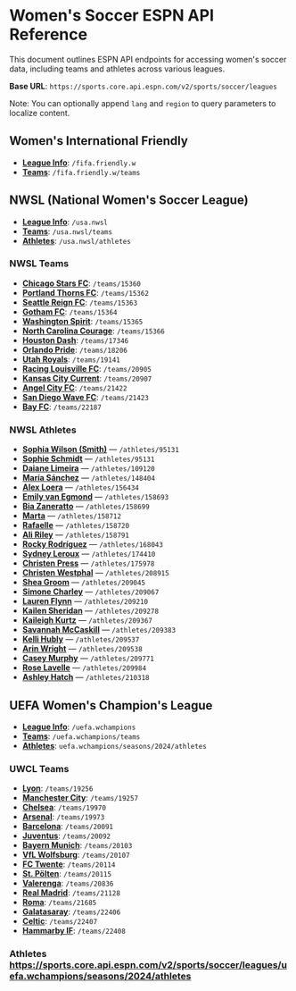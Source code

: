 

# Women's Soccer ESPN API Reference

This document outlines ESPN API endpoints for accessing women's soccer data, including teams and athletes across various leagues.

**Base URL**: `https://sports.core.api.espn.com/v2/sports/soccer/leagues`

Note: You can optionally append `lang` and `region` to query parameters to localize content.

## Women's International Friendly 

- **[League Info](https://sports.core.api.espn.com/v2/sports/soccer/leagues/fifa.friendly.w)**: `/fifa.friendly.w`
- **[Teams](https://sports.core.api.espn.com/v2/sports/soccer/leagues/fifa.friendly.w/teams)**: `/fifa.friendly.w/teams` 

## NWSL (National Women's Soccer League)

- **[League Info](https://sports.core.api.espn.com/v2/sports/soccer/leagues/usa.nwsl)**: `/usa.nwsl`  
- **[Teams](https://sports.core.api.espn.com/v2/sports/soccer/leagues/usa.nwsl/teams)**: `/usa.nwsl/teams`  
- **[Athletes](https://sports.core.api.espn.com/v2/sports/soccer/leagues/usa.nwsl/athletes)**: `/usa.nwsl/athletes` 

### NWSL Teams  
- **[Chicago Stars FC](https://sports.core.api.espn.com/v2/sports/soccer/leagues/usa.nwsl/seasons/2025/teams/15360)**: `/teams/15360`  
- **[Portland Thorns FC](https://sports.core.api.espn.com/v2/sports/soccer/leagues/usa.nwsl/seasons/2025/teams/15362)**: `/teams/15362`  
- **[Seattle Reign FC](https://sports.core.api.espn.com/v2/sports/soccer/leagues/usa.nwsl/seasons/2025/teams/15363)**: `/teams/15363`
- **[Gotham FC](https://sports.core.api.espn.com/v2/sports/soccer/leagues/usa.nwsl/seasons/2025/teams/15364)**: `/teams/15364`  
- **[Washington Spirit](https://sports.core.api.espn.com/v2/sports/soccer/leagues/usa.nwsl/seasons/2025/teams/15365)**: `/teams/15365`  
- **[North Carolina Courage](https://sports.core.api.espn.com/v2/sports/soccer/leagues/usa.nwsl/seasons/2025/teams/15366)**: `/teams/15366`  
- **[Houston Dash](https://sports.core.api.espn.com/v2/sports/soccer/leagues/usa.nwsl/seasons/2025/teams/17346)**: `/teams/17346`  
- **[Orlando Pride](https://sports.core.api.espn.com/v2/sports/soccer/leagues/usa.nwsl/seasons/2025/teams/18206)**: `/teams/18206`  
- **[Utah Royals](https://sports.core.api.espn.com/v2/sports/soccer/leagues/usa.nwsl/seasons/2025/teams/19141)**: `/teams/19141`  
- **[Racing Louisville FC](https://sports.core.api.espn.com/v2/sports/soccer/leagues/usa.nwsl/seasons/2025/teams/20905)**: `/teams/20905`  
- **[Kansas City Current](https://sports.core.api.espn.com/v2/sports/soccer/leagues/usa.nwsl/seasons/2025/teams/20907)**: `/teams/20907`  
- **[Angel City FC](https://sports.core.api.espn.com/v2/sports/soccer/leagues/usa.nwsl/seasons/2025/teams/21422)**: `/teams/21422`  
- **[San Diego Wave FC](https://sports.core.api.espn.com/v2/sports/soccer/leagues/usa.nwsl/seasons/2025/teams/21423)**: `/teams/21423`  
- **[Bay FC](https://sports.core.api.espn.com/v2/sports/soccer/leagues/usa.nwsl/seasons/2025/teams/22187)**: `/teams/22187`  

### NWSL Athletes
- **[Sophia Wilson (Smith)](https://sports.core.api.espn.com/v2/sports/soccer/leagues/usa.nwsl/athletes/95131)** — `/athletes/95131`
- **[Sophie Schmidt](https://sports.core.api.espn.com/v2/sports/soccer/leagues/usa.nwsl/athletes/95131)** — `/athletes/95131`
- **[Daiane Limeira](https://sports.core.api.espn.com/v2/sports/soccer/leagues/usa.nwsl/athletes/109120)** — `/athletes/109120`
- **[María Sánchez](https://sports.core.api.espn.com/v2/sports/soccer/leagues/usa.nwsl/athletes/148404)** — `/athletes/148404`
- **[Alex Loera](https://sports.core.api.espn.com/v2/sports/soccer/leagues/usa.nwsl/athletes/156434)** — `/athletes/156434`
- **[Emily van Egmond](https://sports.core.api.espn.com/v2/sports/soccer/leagues/usa.nwsl/athletes/158693)** — `/athletes/158693`
- **[Bia Zaneratto](https://sports.core.api.espn.com/v2/sports/soccer/leagues/usa.nwsl/athletes/158699)** — `/athletes/158699`
- **[Marta](https://sports.core.api.espn.com/v2/sports/soccer/leagues/usa.nwsl/athletes/158712)** — `/athletes/158712`
- **[Rafaelle](https://sports.core.api.espn.com/v2/sports/soccer/leagues/usa.nwsl/athletes/158720)** — `/athletes/158720`
- **[Ali Riley](https://sports.core.api.espn.com/v2/sports/soccer/leagues/usa.nwsl/athletes/158791)** — `/athletes/158791`
- **[Rocky Rodríguez](https://sports.core.api.espn.com/v2/sports/soccer/leagues/usa.nwsl/athletes/168043)** — `/athletes/168043`
- **[Sydney Leroux](https://sports.core.api.espn.com/v2/sports/soccer/leagues/usa.nwsl/athletes/174410)** — `/athletes/174410`
- **[Christen Press](https://sports.core.api.espn.com/v2/sports/soccer/leagues/usa.nwsl/athletes/175978)** — `/athletes/175978`
- **[Christen Westphal](https://sports.core.api.espn.com/v2/sports/soccer/leagues/usa.nwsl/athletes/208915)** — `/athletes/208915`
- **[Shea Groom](https://sports.core.api.espn.com/v2/sports/soccer/leagues/usa.nwsl/athletes/209045)** — `/athletes/209045`
- **[Simone Charley](https://sports.core.api.espn.com/v2/sports/soccer/leagues/usa.nwsl/athletes/209067)** — `/athletes/209067`
- **[Lauren Flynn](https://sports.core.api.espn.com/v2/sports/soccer/leagues/usa.nwsl/athletes/209210)** — `/athletes/209210`
- **[Kailen Sheridan](https://sports.core.api.espn.com/v2/sports/soccer/leagues/usa.nwsl/athletes/209278)** — `/athletes/209278`
- **[Kaileigh Kurtz](https://sports.core.api.espn.com/v2/sports/soccer/leagues/usa.nwsl/athletes/209367)** — `/athletes/209367`
- **[Savannah McCaskill](https://sports.core.api.espn.com/v2/sports/soccer/leagues/usa.nwsl/athletes/209383)** — `/athletes/209383`
- **[Kelli Hubly](https://sports.core.api.espn.com/v2/sports/soccer/leagues/usa.nwsl/athletes/209537)** — `/athletes/209537`
- **[Arin Wright](https://sports.core.api.espn.com/v2/sports/soccer/leagues/usa.nwsl/athletes/209538)** — `/athletes/209538`
- **[Casey Murphy](https://sports.core.api.espn.com/v2/sports/soccer/leagues/usa.nwsl/athletes/209771)** — `/athletes/209771`
- **[Rose Lavelle](https://sports.core.api.espn.com/v2/sports/soccer/leagues/usa.nwsl/athletes/209984)** — `/athletes/209984`
- **[Ashley Hatch](https://sports.core.api.espn.com/v2/sports/soccer/leagues/usa.nwsl/athletes/210318)** — `/athletes/210318`


## UEFA Women's Champion's League

- **[League Info](https://sports.core.api.espn.com/v2/sports/soccer/leagues/uefa.wchampions)**: `/uefa.wchampions` 
- **[Teams](https://sports.core.api.espn.com/v2/sports/soccer/leagues/uefa.wchampions/teams)**: `/uefa.wchampions/teams`
- **[Athletes](https://sports.core.api.espn.com/v2/sports/soccer/leagues/uefa.wchampions/seasons/2024/athletes)**: `uefa.wchampions/seasons/2024/athletes`

### UWCL Teams  
- **[Lyon](https://sports.core.api.espn.com/v2/sports/soccer/leagues/uefa.wchampions/seasons/2024/teams/19256)**: `/teams/19256`
- **[Manchester City](https://sports.core.api.espn.com/v2/sports/soccer/leagues/uefa.wchampions/seasons/2024/teams/19257)**: `/teams/19257`  
- **[Chelsea](https://sports.core.api.espn.com/v2/sports/soccer/leagues/uefa.wchampions/seasons/2024/teams/19970)**: `/teams/19970`   
- **[Arsenal](https://sports.core.api.espn.com/v2/sports/soccer/leagues/uefa.wchampions/seasons/2024/teams/19973)**: `/teams/19973`  
- **[Barcelona](https://sports.core.api.espn.com/v2/sports/soccer/leagues/uefa.wchampions/seasons/2024/teams/20091)**: `/teams/20091`  
- **[Juventus](https://sports.core.api.espn.com/v2/sports/soccer/leagues/uefa.wchampions/seasons/2024/teams/20092)**: `/teams/20092`  
- **[Bayern Munich](https://sports.core.api.espn.com/v2/sports/soccer/leagues/uefa.wchampions/seasons/2024/teams/20103)**: `/teams/20103`  
- **[VfL Wolfsburg](https://sports.core.api.espn.com/v2/sports/soccer/leagues/uefa.wchampions/seasons/2024/teams/20107)**: `/teams/20107`  
- **[FC Twente](https://sports.core.api.espn.com/v2/sports/soccer/leagues/uefa.wchampions/seasons/2024/teams/20114)**: `/teams/20114`  
- **[St. Pölten](https://sports.core.api.espn.com/v2/sports/soccer/leagues/uefa.wchampions/seasons/2024/teams/20115)**: `/teams/20115`  
- **[Valerenga](https://sports.core.api.espn.com/v2/sports/soccer/leagues/uefa.wchampions/seasons/2024/teams/20836)**: `/teams/20836`  
- **[Real Madrid](https://sports.core.api.espn.com/v2/sports/soccer/leagues/uefa.wchampions/seasons/2024/teams/21128)**: `/teams/21128`  
- **[Roma](https://sports.core.api.espn.com/v2/sports/soccer/leagues/uefa.wchampions/seasons/2024/teams/21685)**: `/teams/21685`  
- **[Galatasaray](https://sports.core.api.espn.com/v2/sports/soccer/leagues/uefa.wchampions/seasons/2024/teams/22406)**: `/teams/22406`  
- **[Celtic](https://sports.core.api.espn.com/v2/sports/soccer/leagues/uefa.wchampions/seasons/2024/teams/22407)**: `/teams/22407`  
- **[Hammarby IF](https://sports.core.api.espn.com/v2/sports/soccer/leagues/uefa.wchampions/seasons/2024/teams/22408)**: `/teams/22408`

### Athletes https://sports.core.api.espn.com/v2/sports/soccer/leagues/uefa.wchampions/seasons/2024/athletes
